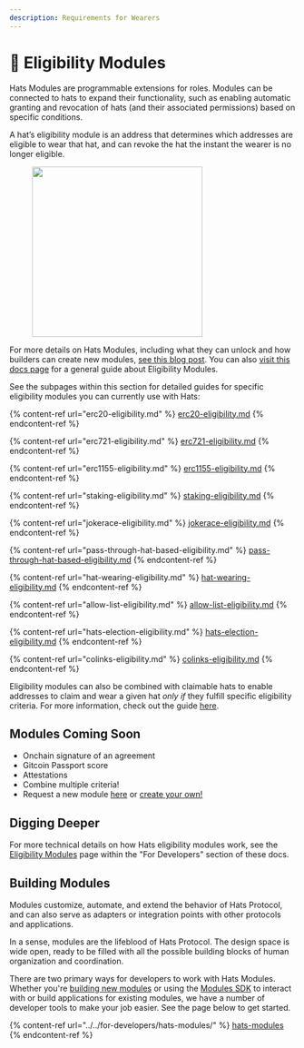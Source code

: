 ```yaml
---
description: Requirements for Wearers
---
```


# 🌟 Eligibility Modules

Hats Modules are programmable extensions for roles. Modules can be connected to hats to expand their functionality, such as enabling automatic granting and revocation of hats (and their associated permissions) based on specific conditions.&#x20;

A hat’s eligibility module is an address that determines which addresses are eligible to wear that hat, and can revoke the hat the instant the wearer is no longer eligible.

<figure><img src="../../.gitbook/assets/Screenshot 2023-06-28 at 3.15.24 PM.png" alt="" width="300"><figcaption></figcaption></figure>

For more details on Hats Modules, including what they can unlock and how builders can create new modules, [see this blog post](https://hats.mirror.xyz/xAk\_yb7dDL1OLBx8nq47Ni7V1SuiC6L6B-49u7vz520). You can also [visit this docs page](../../using-hats/setting-accountabilities/eligibility-requirements-for-wearers.md) for a general guide about Eligibility Modules.

See the subpages within this section for detailed guides for specific eligibility modules you can currently use with Hats:

{% content-ref url="erc20-eligibility.md" %}
[erc20-eligibility.md](erc20-eligibility.md)
{% endcontent-ref %}

{% content-ref url="erc721-eligibility.md" %}
[erc721-eligibility.md](erc721-eligibility.md)
{% endcontent-ref %}

{% content-ref url="erc1155-eligibility.md" %}
[erc1155-eligibility.md](erc1155-eligibility.md)
{% endcontent-ref %}

{% content-ref url="staking-eligibility.md" %}
[staking-eligibility.md](staking-eligibility.md)
{% endcontent-ref %}

{% content-ref url="jokerace-eligibility.md" %}
[jokerace-eligibility.md](jokerace-eligibility.md)
{% endcontent-ref %}

{% content-ref url="pass-through-hat-based-eligibility.md" %}
[pass-through-hat-based-eligibility.md](pass-through-hat-based-eligibility.md)
{% endcontent-ref %}

{% content-ref url="hat-wearing-eligibility.md" %}
[hat-wearing-eligibility.md](hat-wearing-eligibility.md)
{% endcontent-ref %}

{% content-ref url="allow-list-eligibility.md" %}
[allow-list-eligibility.md](allow-list-eligibility.md)
{% endcontent-ref %}

{% content-ref url="hats-election-eligibility.md" %}
[hats-election-eligibility.md](hats-election-eligibility.md)
{% endcontent-ref %}

{% content-ref url="colinks-eligibility.md" %}
[colinks-eligibility.md](colinks-eligibility.md)
{% endcontent-ref %}

Eligibility modules can also be combined with claimable hats to enable addresses to claim and wear a given hat _only if_ they fulfill specific eligibility criteria. For more information, check out the guide [here](../claiming-and-onboarding-integrations/making-hats-claimable.md).

## **Modules Coming Soon**

* Onchain signature of an agreement
* Gitcoin Passport score
* Attestations
* Combine multiple criteria!
* Request a new module [here](https://hatsprotocol.deform.cc/getintouch/) or [create your own!](https://docs.hatsprotocol.xyz/for-developers/hats-modules)

## Digging Deeper

For more technical details on how Hats eligibility modules work, see the [Eligibility Modules](../../for-developers/hats-protocol-overview/eligibility-modules.md) page within the "For Developers" section of these docs.

## Building Modules

Modules customize, automate, and extend the behavior of Hats Protocol, and can also serve as adapters or integration points with other protocols and applications.

In a sense, modules are the lifeblood of Hats Protocol. The design space is wide open, ready to be filled with all the possible building blocks of human organization and coordination.

There are two primary ways for developers to work with Hats Modules. Whether you're [building new modules](../../for-developers/hats-modules/building-hats-modules/) or using the [Modules SDK](../../for-developers/hats-modules/modules-sdk/) to interact with or build applications for existing modules, we have a number of developer tools to make your job easier. See the page below to get started.

{% content-ref url="../../for-developers/hats-modules/" %}
[hats-modules](../../for-developers/hats-modules/)
{% endcontent-ref %}
